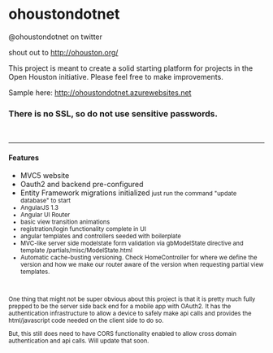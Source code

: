 # ohoustondotnet
  @ohoustondotnet on twitter
  
  shout out to http://ohouston.org/

This project is meant to create a solid starting platform for projects in the Open Houston initiative. Please feel free to make improvements.


Sample here: <a href="http://ohoustondotnet.azurewebsites.net" target="_blank">http://ohoustondotnet.azurewebsites.net</a>
<h3>There is no SSL, so do not use sensitive passwords.</h3>
<br>
<hr/>
<h4>Features</h4>
<ul>
<li>MVC5 website</li>
<li>Oauth2 and backend pre-configured</li>
<li>Entity Framework migrations initialized <small>just run the command "update database" to start</li>
<li>AngularJS 1.3</li>
<li>Angular UI Router</li>
<li>basic view transition animations</li>
<li>registration/login functionality complete in UI</li>
<li>angular templates and controllers seeded with boilerplate</li>
<li>MVC-like server side modelstate form validation via gbModelState directive and template /partials/misc/ModelState.html </li>
<li>Automatic cache-busting versioning. Check HomeController for where we define the version and how we make our router aware of the version when requesting partial view templates.</li>
</ul>
<br/>
<p>
One thing that might not be super obvious about this project is that it is pretty much fully prepped to be the server side back end for a mobile app with OAuth2. It has the authentication infrastructure to allow a device to safely make api calls and provides the html/javascript code needed on the client side to do so. 
</p>
<p>
But, this still does need to have CORS functionality enabled to allow cross domain authentication and api calls. Will update that soon.
</p>
